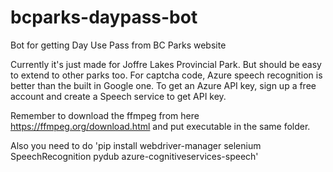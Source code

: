 # bcparks-daypass-bot
Bot for getting Day Use Pass from BC Parks website

Currently it's just made for Joffre Lakes Provincial Park. But should be easy to extend to other parks too.
For captcha code, Azure speech recognition is better than the built in Google one. 
To get an Azure API key, sign up a free account and create a Speech service to get API key.

Remember to download the ffmpeg from here https://ffmpeg.org/download.html and put executable in the same folder.

Also you need to do 'pip install webdriver-manager selenium SpeechRecognition pydub azure-cognitiveservices-speech'